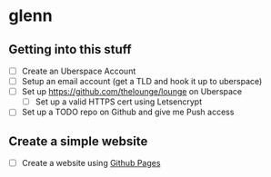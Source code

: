 # glenn

## Getting into this stuff

- [ ] Create an Uberspace Account
- [ ] Setup an email account (get a TLD and hook it up to uberspace)
- [ ] Set up https://github.com/thelounge/lounge on Uberspace
  - [ ] Set up a valid HTTPS cert using Letsencrypt
- [ ] Set up a TODO repo on Github and give me Push access

## Create a simple website

- [ ] Create a website using [Github Pages](https://pages.github.com/)
